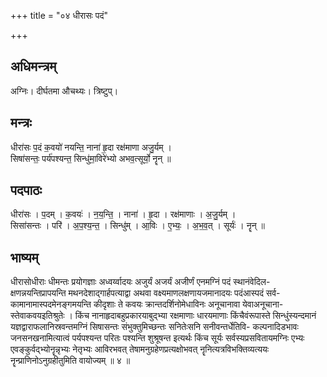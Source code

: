+++
title = "०४ धीरासः पदं"

+++
## अधिमन्त्रम्
अग्निः। दीर्घतमा औचथ्यः। त्रिष्टुप्।

## मन्त्रः
धीरा॑सः प॒दं क॒वयो॑ नयन्ति॒ नाना॑ हृ॒दा रक्ष॑माणा अजु॒र्यम् ।  
सिषा॑सन्तः॒ पर्य॑पश्यन्त॒ सिन्धु॑मा॒विरे॑भ्यो अभव॒त्सूर्यो॒ नॄन् ॥

## पदपाठः
धीरा॑सः । प॒दम् । क॒वयः॑ । न॒य॒न्ति॒ । नाना॑ । हृ॒दा । रक्ष॑माणाः । अ॒जु॒र्यम् ।  
सिसा॑सन्तः । परि॑ । अ॒प॒श्य॒न्त॒ । सिन्धु॑म् । आ॒विः । ए॒भ्यः॒ । अ॒भ॒व॒त् । सूर्यः॑ । नॄन् ॥

## भाष्यम्
धीरासोधीराः धीमन्तः प्रयोगज्ञाः अध्वर्य्वादयः अजुर्यं अजर्यं अजीर्णं एनमग्निं पदं स्थानंवेदिल- क्षणन्नयन्तिप्रापयन्ति मथनदेशाद्गार्हपत्याद्वा अथवा वक्ष्यमाणलक्षणायजमानादयः पदंआस्पदं सर्व- कामानामास्पदमेनङ्गमयन्ति कीदृशाः ते कवयः क्रान्तदर्शिनोमेधाविनः अनूचानावा येवाअनूचाना- स्तेवाकवयइतिश्रुतेः । किंच नानाहृदाबहुप्रकारयाबुद्भ्या रक्षमाणाः धारयमाणाः किंचैवंरूपास्ते सिन्धुंस्यन्दमानं यज्ञद्वाराफलानिस्रवन्तमग्निं सिषासन्तः संभुक्तुमिच्छन्तः सनितेःसनि सनीवन्तर्धेतिवि- कल्पनादिडभावः जनसनखनामित्यात्वं पर्यपश्यन्त परितः पश्यन्ति शुश्रूषन्त इत्यर्थः किंच सूर्यः सर्वस्यप्रसवितायमग्निः एभ्यः एवङ्कुर्वद्भ्योनॄन्नृभ्यः नेतृभ्यः आविरभवत् तेषामनुग्रहेणप्रत्यक्षोभवत् नॄनित्यत्रविभक्तिव्यत्ययः नॄन्प्राणिनोऽनुग्रहीतुमिति वायोज्यम् ॥ ४ ॥